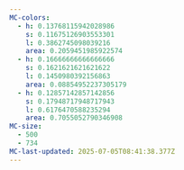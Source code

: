 ```yaml
---
MC-colors:
  - h: 0.13768115942028986
    s: 0.11675126903553301
    l: 0.3862745098039216
    area: 0.2059451985922574
  - h: 0.16666666666666666
    s: 0.1621621621621622
    l: 0.1450980392156863
    area: 0.08854952237305179
  - h: 0.12857142857142856
    s: 0.17948717948717943
    l: 0.6176470588235294
    area: 0.7055052790346908
MC-size:
  - 500
  - 734
MC-last-updated: 2025-07-05T08:41:38.377Z
---
```

